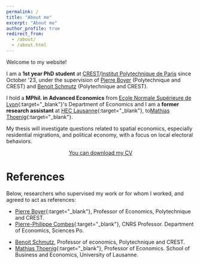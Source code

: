 ```yaml
---
permalink: /
title: "About me"
excerpt: "About me"
author_profile: true
redirect_from: 
  - /about/
  - /about.html
---
```


Welcome to my website! 

I am a **1st year PhD student** at [CREST](https://www.crest.science)/[Institut Polytechnique de Paris](https://www.polytechnique.edu) since October '23, under the supervision of [Pierre Boyer](www.pierrecboyer.com) (Polytechnique and CREST) and [Benoit Schmutz](https://sites.google.com/site/benoitschmutz/home) (Polytechnique and CREST). 

I hold a **MPhil. in Advanced Economics** from [Ecole Normale Supérieure de Lyon](http://economie.ens-lyon.fr){:target="_blank"}'s Department of Economics and I am a **former research assistant** at [HEC Lausanne](https://www.unil.ch/hec/fr/home.html){:target="_blank"}, to[Mathias Thoenig](https://people.unil.ch/mathiasthoenig/){:target="_blank"}.

My thesis will investigate questions related to spatial economics, especially residential migrations, and political economy, with a focus on local electoral behaviors. 

<!--- I defended my **master's thesis** (available upon request) in September 2022. It assesses the effects of negative TFP shock on French local labor markets, especially through the spatial reallocations of workers. The structural approach allowed me to compute the general effects of a nationwide negative shock on the manufacturing sector and the local implications in terms of wages, labor force composition and workers welfare. --->

<!--- I also hold a Bachelor in Economics from ENS de Lyon, a school I entered in after 2 years of *Classes Préparatoires aux Grandes Écoles* ENS D2, an intensive program in mathematics and economics that prepares to highly competitive entry exams of French "Grandes écoles" (top undergrad schools). --->

<center><a href="https://mateomoglia.github.io/files/CVMoglia.pdf" class="btn btn--info btn--large">You can download my CV</a></center>

<!---

#At the moment
#======

#During my predoc, **I am assisting Pr. Thoenig** and his coauthors: [Fabrizio Colella](https://www.fabriziocolella.com){:target="_blank"}, [Pr. Mathieu Couttenier](https://sites.google.com/site/coutteniermathieu/home){:target="_blank"}, [Seyhun Sakalli](https://sites.google.com/site/sosakalli/){:target="_blank"}, especially. I **collected quantitative and qualitative data** on conflicts, African ethnic groups and crops prices. Moreover, I helped implementing and improving the [*acreg*](https://acregstata.weebly.com) function on Stata. At the moment, I am building a network of all roads in Africa in order to compute shortest path and quickest path algorithms between two given points (*see the code in Code*).

#I also teach a quantitative methods class for master's students at ENS de Lyon, as well as being an oral examiner in *classes préparatoires*

#Finally, I also co-organized the **10th EcoNomicSDays @ ENS de Lyon**. On December 13th and 14th, seven top-class researchers presented their last researches on gender economics. The program is available [here](http://economie.ens-lyon.fr/en/news/10th-economics-day-december-13-14){:target="_blank"}.

#What's next?
#======
#For 2023 onwards, I will be a **PhD candidate**. I am currently applying to several European programs. 

#My fields of expertise are **urban and spatial economics**. For my thesis, I would like to investigate the connexions that may exist between economic agents location choices, local (labor) markets, (local) taxations and (local) politics, with a preference for a structural approach.

---> 

References
======

Below, researchers who supervised my work or for whom I worked, and agreed to act as references:

* [Pierre Boyer](www.pierrecboyer.com){:target="_blank"}, Professor of Economics, Polytechnique and CREST.
* [Pierre-Philippe Combes](https://sites.google.com/view/pierrephilippecombes/){:target="_blank"}, CNRS Professor. Department of Economics, Sciences Po.
<!---* [Mathieu Couttenier](https://sites.google.com/site/coutteniermathieu/home){:target="_blank"}, Professor of Economics and Director of Laboratory. Department of Economics, ENS de Lyon. --->
<!--- [Laurent Simula](http://laurentsimula.files.wordpress.com){:target="_blank"}, Professor of Economics and Director of Department. Department of Economics, ENS de Lyon. --->
* [Benoit Schmutz](https://sites.google.com/site/benoitschmutz/home), Professor of economics, Polytechnique and CREST.
* [Mathias Thoenig](https://people.unil.ch/mathiasthoenig/){:target="_blank"}, Professor of Economics. School of Business and Economics, University of Lausanne.
